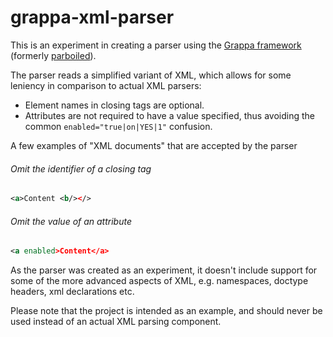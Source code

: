 # grappa-xml-parser

This is an experiment in creating a parser using the [Grappa framework](https://github.com/fge/grappa) (formerly [parboiled](https://github.com/sirthias/parboiled)).

The parser reads a simplified variant of XML, which allows for some leniency in comparison to actual XML parsers:
* Element names in closing tags are optional.
* Attributes are not required to have a value specified, thus avoiding the common `enabled="true|on|YES|1"` confusion. 

A few examples of "XML documents" that are accepted by the parser

###### Omit the identifier of a closing tag
```xml
<a>Content <b/></>
```

###### Omit the value of an attribute
```xml
<a enabled>Content</a>
```

As the parser was created as an experiment, it doesn't include support for some of the more advanced aspects of XML, e.g. namespaces, doctype headers, xml declarations etc. 


Please note that the project is intended as an example, and should never be used instead of an actual XML parsing component.
